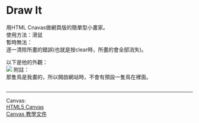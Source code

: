 <h1> Draw It </h1>
用HTML Cnavas做網頁版的簡單型小畫家。<br>
使用方法：滑鼠<br>
暫時無法：<br>
逐一清除所畫的錯誤(也就是按clear時，所畫的會全部消失)。<br>

以下是他的外觀：<br>
<img src='https://user-images.githubusercontent.com/18278657/29903977-2e64e18a-8e39-11e7-8ce6-6ac1efdd7ddc.jpg'>
附註：<br>
那隻鳥是我畫的，所以開啟網站時，不會有預設一隻鳥在裡面。<br>
<br>
<hr>
Canvas:<br>
<a href='https://www.w3schools.com/html/html5_canvas.asp'>HTML5 Canvas</a><br>
<a href='https://developer.mozilla.org/zh-TW/docs/Web/API/Canvas_API/Tutorial'>Canvas 教學文件</a><br>

